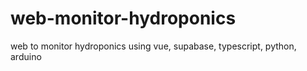 # web-monitor-hydroponics
web to monitor hydroponics using vue, supabase, typescript, python, arduino
